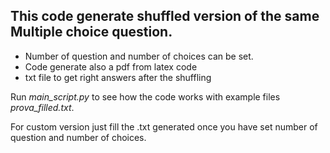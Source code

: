 
## This code generate shuffled version of the same Multiple choice question.

- Number of question and number of choices can be set.
- Code generate also a pdf from latex code
- txt file to get right answers after the shuffling 

Run *main_script.py* to see how the code works with example files *prova_filled.txt*.

For custom version just fill the .txt generated once you have set number of question and number of choices.


